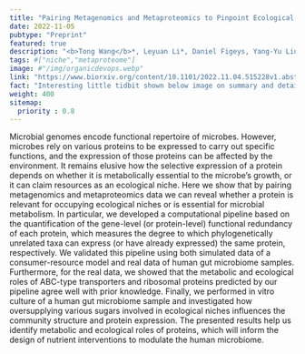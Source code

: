 ```yaml
---
title: "Pairing Metagenomics and Metaproteomics to Pinpoint Ecological Niches and Metabolic Essentiality of Microbial Communities"
date: 2022-11-05
pubtype: "Preprint"
featured: true
description: "<b>Tong Wang</b>*, Leyuan Li*, Daniel Figeys, Yang-Yu Liu, <i>bioRxiv, 2022</i>"
tags: #["niche","metaproteome"]
image: #"/img/organicdevops.webp"
link: "https://www.biorxiv.org/content/10.1101/2022.11.04.515228v1.abstract"
fact: "Interesting little tidbit shown below image on summary and detail page"
weight: 400
sitemap:
  priority : 0.8
---
```


Microbial genomes encode functional repertoire of microbes. However, microbes rely on various proteins to be expressed to carry out specific functions, and the expression of those proteins can be affected by the environment. It remains elusive how the selective expression of a protein depends on whether it is metabolically essential to the microbe’s growth, or it can claim resources as an ecological niche. Here we show that by pairing metagenomics and metaproteomics data we can reveal whether a protein is relevant for occupying ecological niches or is essential for microbial metabolism. In particular, we developed a computational pipeline based on the quantification of the gene-level (or protein-level) functional redundancy of each protein, which measures the degree to which phylogenetically unrelated taxa can express (or have already expressed) the same protein, respectively. We validated this pipeline using both simulated data of a consumer-resource model and real data of human gut microbiome samples. Furthermore, for the real data, we showed that the metabolic and ecological roles of ABC-type transporters and ribosomal proteins predicted by our pipeline agree well with prior knowledge. Finally, we performed in vitro culture of a human gut microbiome sample and investigated how oversupplying various sugars involved in ecological niches influences the community structure and protein expression. The presented results help us identify metabolic and ecological roles of proteins, which will inform the design of nutrient interventions to modulate the human microbiome.